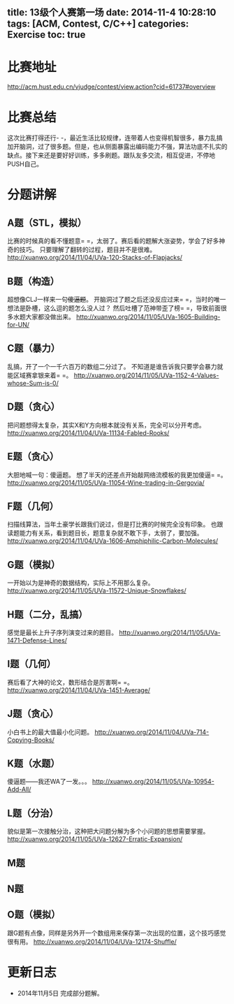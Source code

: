 title: 13级个人赛第一场
date: 2014-11-4 10:28:10
tags: [ACM, Contest, C/C++]
categories: Exercise
toc: true
---
# 比赛地址
http://acm.hust.edu.cn/vjudge/contest/view.action?cid=61737#overview

# 比赛总结
这次比赛打得还行- -，最近生活比较规律，连带着人也变得机智很多，暴力乱搞加开脑洞，过了很多题。但是，也从侧面暴露出编码能力不强，算法功底不扎实的缺点。接下来还是要好好训练，多多刷题。跟队友多交流，相互促进，不停地PUSH自己。

# 分题讲解

## A题（STL，模拟）
比赛的时候真的看不懂题意= =，太弱了。赛后看的题解大涨姿势，学会了好多神奇的技巧。
只要理解了翻转的过程，题目并不是很难。
http://xuanwo.org/2014/11/04/UVa-120-Stacks-of-Flapjacks/

## B题（构造）
超想像CLJ一样来一句~~傻逼题~~。
开脑洞过了题之后还没反应过来= =，当时的唯一想法是卧槽，这么逗的题怎么没人过？
然后吐槽了范神带歪了榜= =，导致前面很多水题大家都没做出来。
http://xuanwo.org/2014/11/05/UVa-1605-Building-for-UN/

## C题（暴力）
乱搞，开了一个一千六百万的数组二分过了。
不知道是谁告诉我只要学会暴力就能区域赛拿银来着= =。
http://xuanwo.org/2014/11/05/UVa-1152-4-Values-whose-Sum-is-0/

## D题（贪心）
把问题想得太复杂，其实X和Y方向根本就没有关系，完全可以分开考虑。
http://xuanwo.org/2014/11/04/UVa-11134-Fabled-Rooks/

## E题（贪心）
大胆地喊一句：傻逼题。
想了半天的还差点开始敲网络流模板的我更加傻逼= =。
http://xuanwo.org/2014/11/05/UVa-11054-Wine-trading-in-Gergovia/

## F题（几何）
扫描线算法，当年土豪学长跟我们说过，但是打比赛的时候完全没有印象。
也跟读题能力有关系，看到题目长，题意复杂就不敢下手，太弱了，要加强。
http://xuanwo.org/2014/11/04/UVa-1606-Amphiphilic-Carbon-Molecules/

## G题（模拟）
一开始以为是神奇的数据结构，实际上不用那么复杂。
http://xuanwo.org/2014/11/05/UVa-11572-Unique-Snowflakes/

## H题（二分，乱搞）
感觉是最长上升子序列演变过来的题目。
http://xuanwo.org/2014/11/05/UVa-1471-Defense-Lines/

## I题（几何）
赛后看了大神的论文，数形结合是厉害啊= =。
http://xuanwo.org/2014/11/04/UVa-1451-Average/

## J题（贪心）
小白书上的最大值最小化问题。
http://xuanwo.org/2014/11/04/UVa-714-Copying-Books/

## K题（水题）
傻逼题——我还WA了一发。。。
http://xuanwo.org/2014/11/05/UVa-10954-Add-All/

## L题（分治）
貌似是第一次接触分治，这种把大问题分解为多个小问题的思想需要掌握。
http://xuanwo.org/2014/11/05/UVa-12627-Erratic-Expansion/

## M题

## N题

## O题（模拟）
跟G题有点像，同样是另外开一个数组用来保存第一次出现的位置，这个技巧感觉很有用。
http://xuanwo.org/2014/11/04/UVa-12174-Shuffle/

# 更新日志
- 2014年11月5日 完成部分题解。
